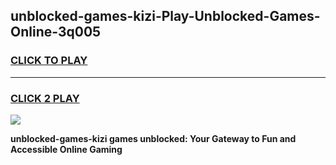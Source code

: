 
## unblocked-games-kizi-Play-Unblocked-Games-Online-3q005
<h3>
<a href="https://premium76.site?title=unblocked-games-kizi&ref=25A">CLICK TO PLAY</a></h3>
<hr>

<h3>
<a href="https://premium76.site?title=unblocked-games-kizi&ref=25A">CLICK 2 PLAY</a>
  
</h3>

<a href="https://premium76.site?title=unblocked-games-kizi&ref=25A"><img src="https://clearcache.store/games.png"></a>


**unblocked-games-kizi games unblocked: Your Gateway to Fun and Accessible Online Gaming**
